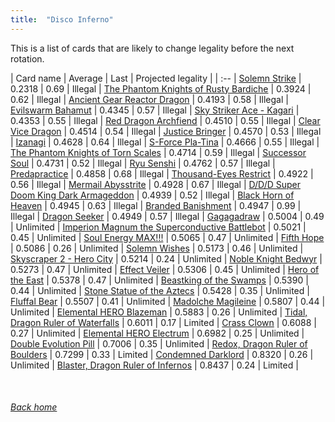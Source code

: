 ```yaml
---
title:  "Disco Inferno"
---
```


This is a list of cards that are likely to change legality before the next rotation.

| Card name | Average | Last | Projected legality |
| :-- |
[Solemn Strike](https://db.ygoprodeck.com/card/?search=Solemn%20Strike) | 0.2318 | 0.69 | Illegal |
[The Phantom Knights of Rusty Bardiche](https://db.ygoprodeck.com/card/?search=The%20Phantom%20Knights%20of%20Rusty%20Bardiche) | 0.3924 | 0.62 | Illegal |
[Ancient Gear Reactor Dragon](https://db.ygoprodeck.com/card/?search=Ancient%20Gear%20Reactor%20Dragon) | 0.4193 | 0.58 | Illegal |
[Evilswarm Bahamut](https://db.ygoprodeck.com/card/?search=Evilswarm%20Bahamut) | 0.4345 | 0.57 | Illegal |
[Sky Striker Ace - Kagari](https://db.ygoprodeck.com/card/?search=Sky%20Striker%20Ace%20-%20Kagari) | 0.4353 | 0.55 | Illegal |
[Red Dragon Archfiend](https://db.ygoprodeck.com/card/?search=Red%20Dragon%20Archfiend) | 0.4510 | 0.55 | Illegal |
[Clear Vice Dragon](https://db.ygoprodeck.com/card/?search=Clear%20Vice%20Dragon) | 0.4514 | 0.54 | Illegal |
[Justice Bringer](https://db.ygoprodeck.com/card/?search=Justice%20Bringer) | 0.4570 | 0.53 | Illegal |
[Izanagi](https://db.ygoprodeck.com/card/?search=Izanagi) | 0.4628 | 0.64 | Illegal |
[S-Force Pla-Tina](https://db.ygoprodeck.com/card/?search=S-Force%20Pla-Tina) | 0.4666 | 0.55 | Illegal |
[The Phantom Knights of Torn Scales](https://db.ygoprodeck.com/card/?search=The%20Phantom%20Knights%20of%20Torn%20Scales) | 0.4714 | 0.59 | Illegal |
[Successor Soul](https://db.ygoprodeck.com/card/?search=Successor%20Soul) | 0.4731 | 0.52 | Illegal |
[Ryu Senshi](https://db.ygoprodeck.com/card/?search=Ryu%20Senshi) | 0.4762 | 0.57 | Illegal |
[Predapractice](https://db.ygoprodeck.com/card/?search=Predapractice) | 0.4858 | 0.68 | Illegal |
[Thousand-Eyes Restrict](https://db.ygoprodeck.com/card/?search=Thousand-Eyes%20Restrict) | 0.4922 | 0.56 | Illegal |
[Mermail Abysstrite](https://db.ygoprodeck.com/card/?search=Mermail%20Abysstrite) | 0.4928 | 0.67 | Illegal |
[D/D/D Super Doom King Dark Armageddon](https://db.ygoprodeck.com/card/?search=D/D/D%20Super%20Doom%20King%20Dark%20Armageddon) | 0.4939 | 0.52 | Illegal |
[Black Horn of Heaven](https://db.ygoprodeck.com/card/?search=Black%20Horn%20of%20Heaven) | 0.4945 | 0.63 | Illegal |
[Branded Banishment](https://db.ygoprodeck.com/card/?search=Branded%20Banishment) | 0.4947 | 0.99 | Illegal |
[Dragon Seeker](https://db.ygoprodeck.com/card/?search=Dragon%20Seeker) | 0.4949 | 0.57 | Illegal |
[Gagagadraw](https://db.ygoprodeck.com/card/?search=Gagagadraw) | 0.5004 | 0.49 | Unlimited |
[Imperion Magnum the Superconductive Battlebot](https://db.ygoprodeck.com/card/?search=Imperion%20Magnum%20the%20Superconductive%20Battlebot) | 0.5021 | 0.45 | Unlimited |
[Soul Energy MAX!!!](https://db.ygoprodeck.com/card/?search=Soul%20Energy%20MAX!!!) | 0.5065 | 0.47 | Unlimited |
[Fifth Hope](https://db.ygoprodeck.com/card/?search=Fifth%20Hope) | 0.5086 | 0.26 | Unlimited |
[Solemn Wishes](https://db.ygoprodeck.com/card/?search=Solemn%20Wishes) | 0.5173 | 0.46 | Unlimited |
[Skyscraper 2 - Hero City](https://db.ygoprodeck.com/card/?search=Skyscraper%202%20-%20Hero%20City) | 0.5214 | 0.24 | Unlimited |
[Noble Knight Bedwyr](https://db.ygoprodeck.com/card/?search=Noble%20Knight%20Bedwyr) | 0.5273 | 0.47 | Unlimited |
[Effect Veiler](https://db.ygoprodeck.com/card/?search=Effect%20Veiler) | 0.5306 | 0.45 | Unlimited |
[Hero of the East](https://db.ygoprodeck.com/card/?search=Hero%20of%20the%20East) | 0.5378 | 0.47 | Unlimited |
[Beastking of the Swamps](https://db.ygoprodeck.com/card/?search=Beastking%20of%20the%20Swamps) | 0.5390 | 0.44 | Unlimited |
[Stone Statue of the Aztecs](https://db.ygoprodeck.com/card/?search=Stone%20Statue%20of%20the%20Aztecs) | 0.5428 | 0.35 | Unlimited |
[Fluffal Bear](https://db.ygoprodeck.com/card/?search=Fluffal%20Bear) | 0.5507 | 0.41 | Unlimited |
[Madolche Magileine](https://db.ygoprodeck.com/card/?search=Madolche%20Magileine) | 0.5807 | 0.44 | Unlimited |
[Elemental HERO Blazeman](https://db.ygoprodeck.com/card/?search=Elemental%20HERO%20Blazeman) | 0.5883 | 0.26 | Unlimited |
[Tidal, Dragon Ruler of Waterfalls](https://db.ygoprodeck.com/card/?search=Tidal,%20Dragon%20Ruler%20of%20Waterfalls) | 0.6011 | 0.17 | Limited |
[Crass Clown](https://db.ygoprodeck.com/card/?search=Crass%20Clown) | 0.6088 | 0.27 | Unlimited |
[Elemental HERO Electrum](https://db.ygoprodeck.com/card/?search=Elemental%20HERO%20Electrum) | 0.6982 | 0.25 | Unlimited |
[Double Evolution Pill](https://db.ygoprodeck.com/card/?search=Double%20Evolution%20Pill) | 0.7006 | 0.35 | Unlimited |
[Redox, Dragon Ruler of Boulders](https://db.ygoprodeck.com/card/?search=Redox,%20Dragon%20Ruler%20of%20Boulders) | 0.7299 | 0.33 | Limited |
[Condemned Darklord](https://db.ygoprodeck.com/card/?search=Condemned%20Darklord) | 0.8320 | 0.26 | Unlimited |
[Blaster, Dragon Ruler of Infernos](https://db.ygoprodeck.com/card/?search=Blaster,%20Dragon%20Ruler%20of%20Infernos) | 0.8437 | 0.24 | Limited |

<br>

###### [Back home](index)